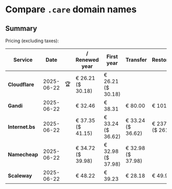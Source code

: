 # Compare `.care` domain names

## Summary

Pricing (excluding taxes):

| Service | Date |  | / Renewed year | First year | Transfer | Restoration |
|--|--|--|--|--|--|--|
| **Cloudflare** | 2025-06-22 | 🏆 | € 26.21<br>($ 30.18) | € 26.21<br>($ 30.18) |  |  |
| **Gandi** | 2025-06-22 |  | € 32.46 | € 38.31 | € 80.00 | € 101.06 |
| **Internet.bs** | 2025-06-22 |  | € 37.35<br>($ 41.15) | € 33.24<br>($ 36.62) | € 33.24<br>($ 36.62) | € 237.25<br>($ 261.35) |
| **Namecheap** | 2025-06-22 |  | € 34.72<br>($ 39.98) | € 32.98<br>($ 37.98) | € 32.98<br>($ 37.98) |  |
| **Scaleway** | 2025-06-22 |  | € 48.22 | € 39.23 | € 28.18 | € 49.99 |
